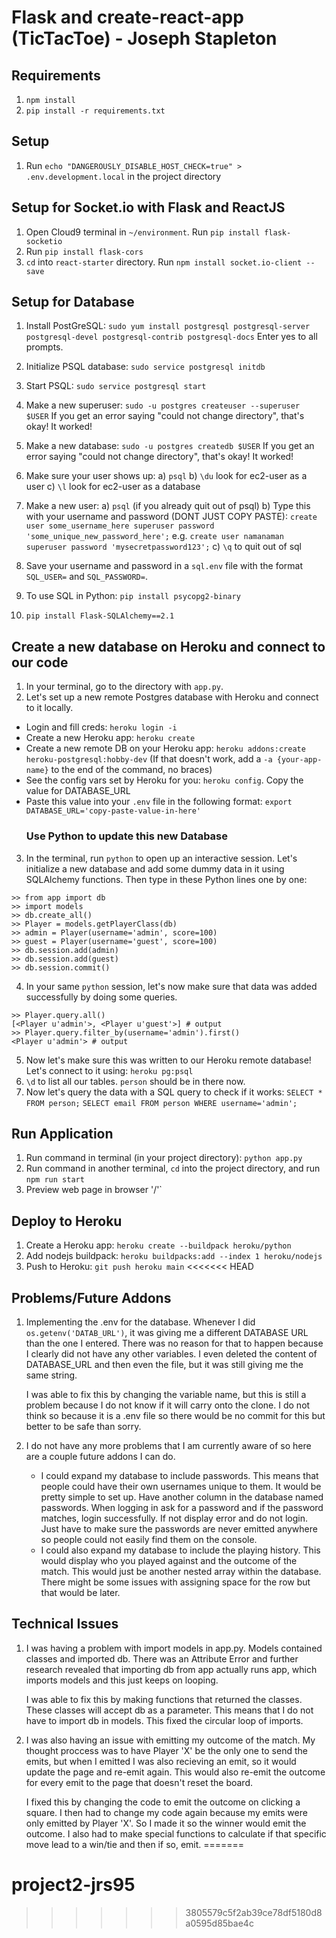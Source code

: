 # Flask and create-react-app (TicTacToe) - Joseph Stapleton

## Requirements
1. `npm install`
2. `pip install -r requirements.txt`

## Setup
1. Run `echo "DANGEROUSLY_DISABLE_HOST_CHECK=true" > .env.development.local` in the project directory

## Setup for Socket.io with Flask and ReactJS
1. Open Cloud9 terminal in `~/environment`. Run `pip install flask-socketio`
2. Run `pip install flask-cors`
3. `cd` into `react-starter` directory. Run `npm install socket.io-client --save`

## Setup for Database
1. Install PostGreSQL: `sudo yum install postgresql postgresql-server postgresql-devel postgresql-contrib postgresql-docs` Enter yes to all prompts.
2. Initialize PSQL database: `sudo service postgresql initdb`
3. Start PSQL: `sudo service postgresql start`
4. Make a new superuser: `sudo -u postgres createuser --superuser $USER` If you get an error saying "could not change directory", that's okay! It worked!
5. Make a new database: `sudo -u postgres createdb $USER` If you get an error saying "could not change directory", that's okay! It worked!
6. Make sure your user shows up:
a) `psql`
b) `\du` look for ec2-user as a user 
c) `\l` look for ec2-user as a database

7. Make a new user:
a) `psql` (if you already quit out of psql)
b) Type this with your username and password (DONT JUST COPY PASTE): `create user some_username_here superuser password 'some_unique_new_password_here';` e.g. `create user namanaman superuser password 'mysecretpassword123';`
c) `\q` to quit out of sql
8. Save your username and password in a `sql.env` file with the format `SQL_USER=` and `SQL_PASSWORD=`.
9. To use SQL in Python: `pip install psycopg2-binary`
10. `pip install Flask-SQLAlchemy==2.1`

## Create a new database on Heroku and connect to our code
1. In your terminal, go to the directory with `app.py`.
2. Let's set up a new remote Postgres database with Heroku and connect to it locally.
* Login and fill creds: `heroku login -i`
* Create a new Heroku app: `heroku create`
* Create a new remote DB on your Heroku app: `heroku addons:create heroku-postgresql:hobby-dev` (If that doesn't work, add a `-a {your-app-name}` to the end of the command, no braces)
* See the config vars set by Heroku for you: `heroku config`. Copy the value for DATABASE_URL
* Paste this value into your `.env` file in the following format: `export DATABASE_URL='copy-paste-value-in-here'`
    ### Use Python to update this new Database
3. In the terminal, run `python` to open up an interactive session. Let's initialize a new database and add some dummy data in it using SQLAlchemy functions. Then type in these Python lines one by one:
```
>> from app import db
>> import models
>> db.create_all()
>> Player = models.getPlayerClass(db)
>> admin = Player(username='admin', score=100)
>> guest = Player(username='guest', score=100)
>> db.session.add(admin)
>> db.session.add(guest)
>> db.session.commit()
```
4. In your same `python` session, let's now make sure that data was added successfully by doing some queries.
```
>> Player.query.all()
[<Player u'admin'>, <Player u'guest'>] # output
>> Player.query.filter_by(username='admin').first()
<Player u'admin'> # output
```
5. Now let's make sure this was written to our Heroku remote database! Let's connect to it using: `heroku pg:psql`
6. `\d` to list all our tables. `person` should be in there now.
7. Now let's query the data with a SQL query to check if it works:
`SELECT * FROM person;`
`SELECT email FROM person WHERE username='admin';`
## Run Application
1. Run command in terminal (in your project directory): `python app.py`
2. Run command in another terminal, `cd` into the project directory, and run `npm run start`
3. Preview web page in browser '/'`

## Deploy to Heroku
1. Create a Heroku app: `heroku create --buildpack heroku/python`
2. Add nodejs buildpack: `heroku buildpacks:add --index 1 heroku/nodejs`
3. Push to Heroku: `git push heroku main`
<<<<<<< HEAD

## Problems/Future Addons

1. Implementing the .env for the database. Whenever I did `os.getenv('DATAB_URL')`, it was giving me a different DATABASE URL than the one I entered.  There was no reason for that to happen because I clearly did not have any other variables.  I even deleted the content of DATABASE_URL and then even the file, but it was still giving me the same string.

   I was able to fix this by changing the variable name, but this is still a problem because I do not know if it will carry onto the clone.  I do not think so because it is a .env file so there would be no commit for this but better to be safe than sorry.
   
2. I do not have any more problems that I am currently aware of so here are a couple future addons I can do.
    
    * I could expand my database to include passwords.  This means that people could have their own usernames unique to them.  It would be pretty simple to set up.  Have another column in the database named passwords.  When logging in ask for a password and if the password matches, login successfully. If not display error and do not login. Just have to make sure the passwords are never emitted anywhere so people could not easily find them on the console.
    *  I could also expand my database to include the playing history.  This would display who you played against and the outcome of the match.  This would just be another nested array within the database.  There might be some issues with assigning space for the row but that would be later.
   

## Technical Issues

1. I was having a problem with import models in app.py.  Models contained classes and imported db. There was an Attribute Error and further research revealed that importing db from app actually runs app, which imports models and this just keeps on looping.

    I was able to fix this by making functions that returned the classes.  These classes will accept db as a parameter.  This means that I do not have to import db in models. This fixed the circular loop of imports.

2. I was also having an issue with emitting my outcome of the match.  My thought proccess was to have Player 'X' be the only one to send the emits, but when I emitted I was also recieving an emit, so it would update the page and re-emit again.  This would also re-emit the outcome for every emit to the page that doesn't reset the board. 

    I fixed this by changing the code to emit the outcome on clicking a square.  I then had to change my code again because my emits were only emitted by Player 'X'.  So I made it so the winner would emit the outcome.  I also had to make special functions to calculate if that specific move lead to a win/tie and then if so, emit.
=======
# project2-jrs95
>>>>>>> 3805579c5f2ab39ce78df5180d8a0595d85bae4c
